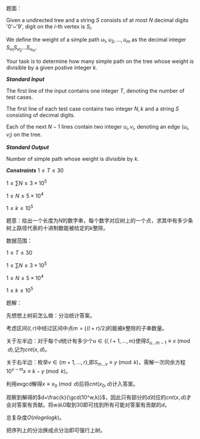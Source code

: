 
题面：

Given a undirected tree and a string $S$ consists of at most $N$ decimal digits '0'~'9', digit on the $i$-th vertex is $S_i$.

We define the weight of a simple path $u_1, u_2, ..., u_m$ as the decimal integer $S_{u_1}S_{u_2}...S_{u_m}$.

Your task is to determine how many simple path on the tree whose weight is divisible by a given postive integer $k$.


***Standard Input***

The first line of the input contains one integer $T$, denoting the number of test cases.

The first line of each test case contains two integer $N,k$ and a string $S$ consisting of decimal digits.

Each of the next $N-1$ lines contain two integer $u_i,v_i$, denoting an edge $(u_i,v_i)$ on the tree.

***Standard Output***

Number of simple path whose weight is divisible by $k$.


***Constraints***
$1 \leq T \leq 30$

$1 \leq \sum{N} \leq 3 \times 10^5$

$1 \leq N \leq 5 \times 10^4$

$1 \leq k \leq 10^5$


题意：给出一个长度为$N$的数字串，每个数字对应树上的一个点，求其中有多少条树上路径代表的十进制数能被给定的$k$整除。

数据范围：

$1 \leq T \leq 30$

$1 \leq \sum{N} \leq 3 \times 10^5$

$1 \leq N \leq 5 \times 10^4$

$1 \leq k \leq 10^5$

题解：

先想想上树前怎么做：分治统计答案。

考虑区间$(l,r)$中经过区间中点$m=\lfloor (l+r)/2 \rfloor$的能被$k$整除的子串数量。

关于左半边：对于每个$d$统计有多少个$u \in \{l,l+1,...,m\}$使得$S_{u...m-1} \equiv x \pmod d$,记为$cnt(x,d)$。

关于右半边：枚举$v \in \{ m + 1, ..., r \}$,即$S_{m...v}\equiv y \pmod k$，需解一次同余方程$10^{v-m}x \equiv k-y\pmod k$。

利用exgcd解得$x\equiv x_0 \pmod{d}$后将$cnt(x_0,d)$计入答案。

观察到解得的$d=\frac{k}{\gcd(10^w,k)}$，因此只有部分的$d$对应的$cnt(x,d)$才会对答案有贡献。将$w$从$0$取到$30$即可找到所有可能对答案有贡献的$d$。

总复杂度$O(nlognlogk)$。

把序列上的分治换成点分治即可强行上树。